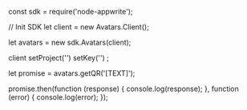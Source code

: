 const sdk = require('node-appwrite');

// Init SDK
let client = new Avatars.Client();

let avatars = new sdk.Avatars(client);

client
    setProject('')
    setKey('')
;

let promise = avatars.getQR('[TEXT]');

promise.then(function (response) {
    console.log(response);
}, function (error) {
    console.log(error);
});